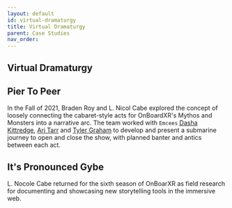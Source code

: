 ```yaml
---
layout: default
id: virtual-dramaturgy
title: Virtual Dramaturgy
parent: Case Studies
nav_order: 
---
```


## Virtual Dramaturgy


## Pier To Peer
In the Fall of 2021, Braden Roy and L. Nicol Cabe explored the concept of loosely connecting the cabaret-style acts for OnBoardXR's Mythos and Monsters into a narrative arc. The team worked with `Emcees` [Dasha Kittredge](./dasha-kittredge.md), [Ari Tarr](./ari-tarr.md) and [Tyler Graham](./https://futurestages.github.io/OnBoardXR_Landing_Page/docs/ari-tarr/#haroun-desert--magid) to develop and present a submarine journey to open and close the show, with planned banter and antics between each act.

## It's Pronounced Gybe
L. Nocole Cabe returned for the sixth season of OnBoarXR as field research for documenting and showcasing new storytelling tools in the immersive web.
